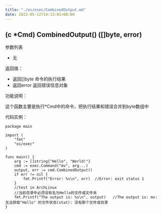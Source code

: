 ```yaml
---
title: "./os/exec/CombinedOutput.md"
date: 2022-05-12T14:13:01+08:00
---
```

## (c *Cmd) CombinedOutput() ([]byte, error)

参数列表

- 无

返回值：

- 返回[]byte 命令的执行结果
- 返回error 返回错误信息对象

功能说明：

这个函数主要是执行*Cmd中的命令，把执行结果和错误合并到byte数组中

代码实例：

    package main

    import (
        "fmt"
        "os/exec"
    )

    func main() {
        arg := []string{"Hello", "World!"}
        cmd := exec.Command("mv", arg...)
        output, err := cmd.CombinedOutput()
        if err != nil {
            fmt.Printf("Error: %s\n", err)  //Error: exit status 1
        }
        //test in ArchLinux
        //当前目录中必须没有名为Hello的文件或文件夹
        fmt.Printf("The output is: %s\n", output)   //The output is: mv: 无法获取"Hello" 的文件状态(stat): 没有那个文件或目录
    }

